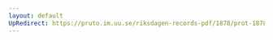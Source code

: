 ```yaml
---
layout: default
UpRedirect: https://pruto.im.uu.se/riksdagen-records-pdf/1878/prot-1878--ak--053/prot-1878--ak--053_001.pdf
---
```

